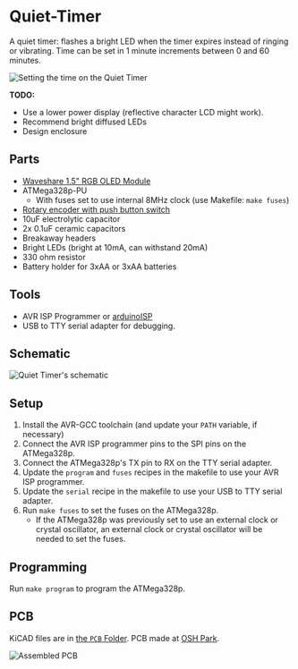 # Quiet-Timer

A quiet timer: flashes a bright LED when the timer expires instead of ringing 
or vibrating.  Time can be set in 1 minute increments between 0 and 60 minutes.

![Setting the time on the Quiet Timer](../assets/Image.jpg?raw=true)

**TODO:**
- Use a lower power display (reflective character LCD might work).
- Recommend bright diffused LEDs
- Design enclosure

## Parts

- [Waveshare 1.5" RGB OLED Module](https://www.waveshare.com/wiki/1.5inch_RGB_OLED_Module)
- ATMega328p-PU
    - With fuses set to use internal 8MHz clock (use Makefile: `make fuses`)
- [Rotary encoder with push button switch](https://www.amazon.com/dp/B0197X1UZY/ref=cm_sw_em_r_mt_dp_U_0rAEDbP2TPZJZ)
- 10uF electrolytic capacitor
- 2x 0.1uF ceramic capacitors
- Breakaway headers
- Bright LEDs (bright at 10mA, can withstand 20mA)
- 330 ohm resistor
- Battery holder for 3xAA or 3xAA batteries

## Tools

- AVR ISP Programmer or [arduinoISP](https://www.arduino.cc/en/tutorial/arduinoISP)
- USB to TTY serial adapter for debugging.

## Schematic

![Quiet Timer's schematic](../assets/Schematic.png?raw=true)

## Setup

1. Install the AVR-GCC toolchain (and update your `PATH` variable, if necessary)
2. Connect the AVR ISP programmer pins to the SPI pins on the ATMega328p.
3. Connect the ATMega328p's TX pin to RX on the TTY serial adapter.
4. Update the `program` and `fuses` recipes in the makefile to use your AVR 
ISP programmer.
5. Update the `serial` recipe in the makefile to use your USB to TTY serial 
adapter.
6. Run `make fuses` to set the fuses on the ATMega328p.
    - If the ATMega328p was previously set to use an external clock or crystal 
    oscillator, an external clock or crystal oscillator will be needed to set 
    the fuses.

## Programming

Run `make program` to program the ATMega328p.

## PCB

KiCAD files are in [the `PCB` Folder](./PCB).  PCB made at [OSH Park](https://oshpark.com/).

![Assembled PCB](../assets/PCB.jpg?raw=true)

